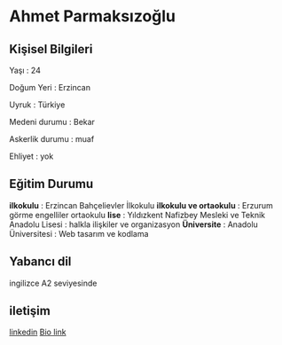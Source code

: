 # Ahmet Parmaksızoğlu 
## Kişisel Bilgileri 
Yaşı : 24 <p>
Doğum Yeri : Erzincan <p>
Uyruk : Türkiye  <p>
Medeni durumu : Bekar <p> 
Askerlik durumu : muaf <p>
Ehliyet : yok <p>
## Eğitim Durumu 
**ilkokulu** : Erzincan Bahçelievler İlkokulu
**ilkokulu ve ortaokulu** : Erzurum görme engelliler ortaokulu
**lise** : Yıldızkent Nafizbey Mesleki ve Teknik Anadolu Lisesi : halkla ilişkiler ve organizasyon
**Üniversite** : Anadolu Üniversitesi : Web tasarım ve kodlama 
## Yabancı dil 
ingilizce A2 seviyesinde 
## iletişim
[linkedin](https://www.linkedin.com/in/ahmetpar1/)
[Bio link](https://ahmetpar1.tabbs.co/)
